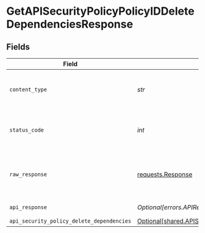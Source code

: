 # GetAPISecurityPolicyPolicyIDDeleteDependenciesResponse


## Fields

| Field                                                                                                              | Type                                                                                                               | Required                                                                                                           | Description                                                                                                        |
| ------------------------------------------------------------------------------------------------------------------ | ------------------------------------------------------------------------------------------------------------------ | ------------------------------------------------------------------------------------------------------------------ | ------------------------------------------------------------------------------------------------------------------ |
| `content_type`                                                                                                     | *str*                                                                                                              | :heavy_check_mark:                                                                                                 | HTTP response content type for this operation                                                                      |
| `status_code`                                                                                                      | *int*                                                                                                              | :heavy_check_mark:                                                                                                 | HTTP response status code for this operation                                                                       |
| `raw_response`                                                                                                     | [requests.Response](https://requests.readthedocs.io/en/latest/api/#requests.Response)                              | :heavy_check_mark:                                                                                                 | Raw HTTP response; suitable for custom response parsing                                                            |
| `api_response`                                                                                                     | *Optional[errors.APIResponse]*                                                                                     | :heavy_minus_sign:                                                                                                 | unknown error                                                                                                      |
| `api_security_policy_delete_dependencies`                                                                          | [Optional[shared.APISecurityPolicyDeleteDependencies]](../../models/shared/apisecuritypolicydeletedependencies.md) | :heavy_minus_sign:                                                                                                 | Success                                                                                                            |